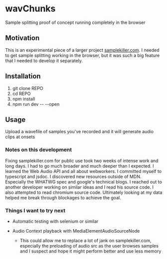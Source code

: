 # wavChunks

Sample splitting proof of concept running completely in the browser

## Motivation

This is an experimental piece of a larger project [samplekiller.com](https://samplekiller.com). I needed to get sample splitting working in the browser, but it was such a big feature that I needed to develop it separately.

## Installation

1. git clone REPO
1. cd REPO
1. npm install
1. npm run dev -- --open

## Usage

Upload a wavefile of samples you've recorded and it will generate audio clips at onsets

### Notes on this development

Fixing samplekiller.com for public use took two weeks of intense work and long days. I had to go much broader and much deeper than I expected. I learned the Web Audio API and all about webworkers. I committed myself to typescript and jsdoc. I discovered new resources outside of MDN. Especially the WHATWG spec and google's technical blogs. I reached out to another developer working on similar ideas and I read his source code. I also attempted to read chromium source code. Ultimately looking at my data helped me break through blockages to achieve the goal.

### Things I want to try next

- Automatic testing with selenium or similar

- Audio Context playback with MediaElementAudioSourceNode

  - This could allow me to replace a lot of jank on samplekiller.com, especially the preloading of audio src as the user browses samples and I suspect and hope it might perform better and use less memory
